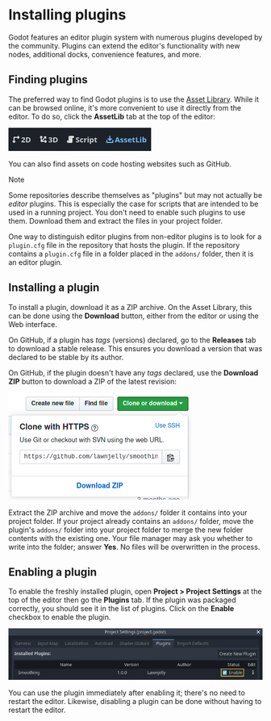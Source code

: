 # Installing plugins

Godot features an editor plugin system with numerous plugins developed
by the community. Plugins can extend the editor's functionality with new
nodes, additional docks, convenience features, and more.

## Finding plugins

The preferred way to find Godot plugins is to use the [Asset
Library](https://godotengine.org/asset-library/). While it can be
browsed online, it's more convenient to use it directly from the editor.
To do so, click the **AssetLib** tab at the top of the editor:

![image](img/installing_plugins_assetlib_tab.webp)

You can also find assets on code hosting websites such as GitHub.

Note

Some repositories describe themselves as "plugins" but may not actually
be *editor* plugins. This is especially the case for scripts that are
intended to be used in a running project. You don't need to enable such
plugins to use them. Download them and extract the files in your project
folder.

One way to distinguish editor plugins from non-editor plugins is to look
for a `plugin.cfg` file in the repository that hosts the plugin. If the
repository contains a `plugin.cfg` file in a folder placed in the
`addons/` folder, then it is an editor plugin.

## Installing a plugin

To install a plugin, download it as a ZIP archive. On the Asset Library,
this can be done using the **Download** button, either from the editor
or using the Web interface.

On GitHub, if a plugin has *tags* (versions) declared, go to the
**Releases** tab to download a stable release. This ensures you download
a version that was declared to be stable by its author.

On GitHub, if the plugin doesn't have any *tags* declared, use the
**Download ZIP** button to download a ZIP of the latest revision:

![image](img/installing_plugins_github_download_zip.png)

Extract the ZIP archive and move the `addons/` folder it contains into
your project folder. If your project already contains an `addons/`
folder, move the plugin's `addons/` folder into your project folder to
merge the new folder contents with the existing one. Your file manager
may ask you whether to write into the folder; answer **Yes**. No files
will be overwritten in the process.

## Enabling a plugin

To enable the freshly installed plugin, open **Project &gt; Project
Settings** at the top of the editor then go the **Plugins** tab. If the
plugin was packaged correctly, you should see it in the list of plugins.
Click on the **Enable** checkbox to enable the plugin.

![image](img/installing_plugins_project_settings.webp)

You can use the plugin immediately after enabling it; there's no need to
restart the editor. Likewise, disabling a plugin can be done without
having to restart the editor.
